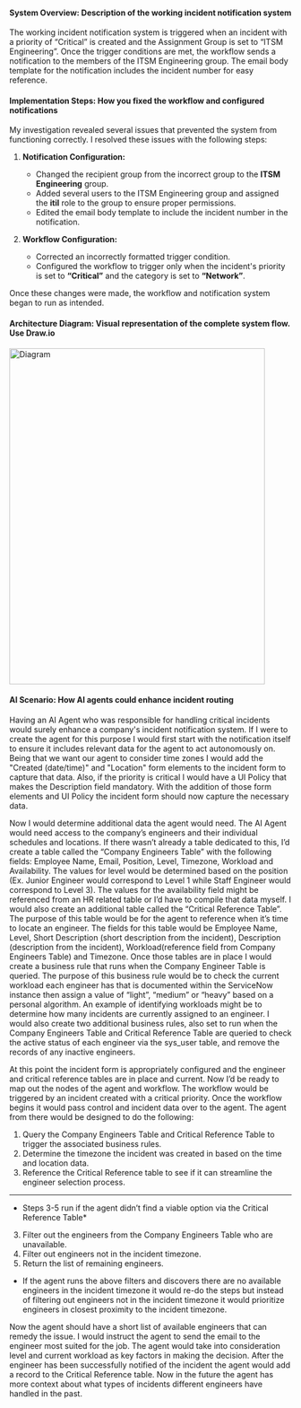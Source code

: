 #### System Overview: Description of the working incident notification system

The working incident notification system is triggered when an incident with a priority of “Critical” is created and the Assignment Group is set to “ITSM Engineering”. Once the trigger conditions are met, the workflow sends a notification to the members of the ITSM Engineering group. The email body template for the notification includes the incident number for easy reference.

#### Implementation Steps: How you fixed the workflow and configured notifications

My investigation revealed several issues that prevented the system from functioning correctly. I resolved these issues with the following steps:

1.  **Notification Configuration:**
    * Changed the recipient group from the incorrect group to the **ITSM Engineering** group.
    * Added several users to the ITSM Engineering group and assigned the **itil** role to the group to ensure proper permissions.
    * Edited the email body template to include the incident number in the notification.

2.  **Workflow Configuration:**
    * Corrected an incorrectly formatted trigger condition.
    * Configured the workflow to trigger only when the incident's priority is set to **“Critical”** and the category is set to **“Network”**.

Once these changes were made, the workflow and notification system began to run as intended.

#### Architecture Diagram: Visual representation of the complete system flow. Use Draw.io

<img width="456" height="599" alt="Diagram" src="https://github.com/user-attachments/assets/66d1432c-953d-4292-9a13-b8d27ba6efdc" />


#### AI Scenario: How AI agents could enhance incident routing

Having an AI Agent who was responsible for handling critical incidents would surely enhance a company's incident notification system. If I were to create the agent for this purpose I would first start with the notification itself to ensure it includes relevant data for the agent to act autonomously on. Being that we want our agent to consider time zones I would add the "Created (date/time)" and "Location" form elements to the incident form to capture that data. Also, if the priority is critical I would have a UI Policy that makes the Description field mandatory. With the addition of those form elements and UI Policy the incident form should now capture the necessary data.

Now I would determine additional data the agent would need. The AI Agent would need access to the company’s engineers and their individual schedules and locations. If there wasn’t already a table dedicated to this, I’d create a table called the “Company Engineers Table” with the following fields: Employee Name, Email, Position, Level, Timezone, Workload and Availability. The values for level would be determined based on the position (Ex. Junior Engineer would correspond to Level 1 while Staff Engineer would correspond to Level 3). The values for the availability field might be referenced from an HR related table or I’d have to compile that data myself. I would also create an additional table called the “Critical Reference Table”. The purpose of this table would be for the agent to reference when it’s time to locate an engineer. The fields for this table would be Employee Name, Level, Short Description (short description from the incident), Description (description from the incident), Workload(reference field from Company Engineers Table) and Timezone. Once those tables are in place I would create a business rule that runs when the Company Engineer Table is queried. The purpose of this business rule would be to check the current workload each engineer has that is documented within the ServiceNow instance then assign a value of “light”, “medium” or “heavy” based on a personal algorithm. An example of identifying workloads might be to determine how many incidents are currently assigned to an engineer. I would also create two additional business rules, also set to run when the Company Engineers Table and Critical Reference Table are queried to check the active status of each engineer via the sys_user table, and remove the records of any inactive engineers.

At this point the incident form is appropriately configured and the engineer and critical reference tables are in place and current. Now I’d be ready to map out the nodes of the agent and workflow. The workflow would be triggered by an incident created with a critical priority. Once the workflow begins it would pass control and incident data over to the agent. The agent from there would be designed to do the following:

1.  Query the Company Engineers Table and Critical Reference Table to trigger the associated business rules.
2.  Determine the timezone the incident was created in based on the time and location data.
3.  Reference the Critical Reference table to see if it can streamline the engineer selection process.

* * *

* Steps 3-5 run if the agent didn’t find a viable option via the Critical Reference Table*

3.  Filter out the engineers from the Company Engineers Table who are unavailable.
4.  Filter out engineers not in the incident timezone.
5.  Return the list of remaining engineers.

* If the agent runs the above filters and discovers there are no available engineers in the incident timezone it would re-do the steps but instead of filtering out engineers not in the incident timezone it would prioritize engineers in closest proximity to the incident timezone.

Now the agent should have a short list of available engineers that can remedy the issue. I would instruct the agent to send the email to the engineer most suited for the job. The agent would take into consideration level and current workload as key factors in making the decision. After the engineer has been successfully notified of the incident the agent would add a record to the Critical Reference table. Now in the future the agent has more context about what types of incidents different engineers have handled in the past.

